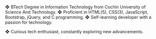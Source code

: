 ❖ BTech Degree in Information Technology from Cochin University of Science And Technology.
❖ Proficient in HTML(5), CSS(3), JavaScript, Bootstrap, jQuery, and C programming.
❖ Self-learning developer with a passion for technology.

❖ Curious tech enthusiast, constantly exploring new advancements.


<!---
sahadcmd/sahadcmd is a ✨ special ✨ repository because its `README.md` (this file) appears on your GitHub profile.
You can click the Preview link to take a look at your changes.
--->
